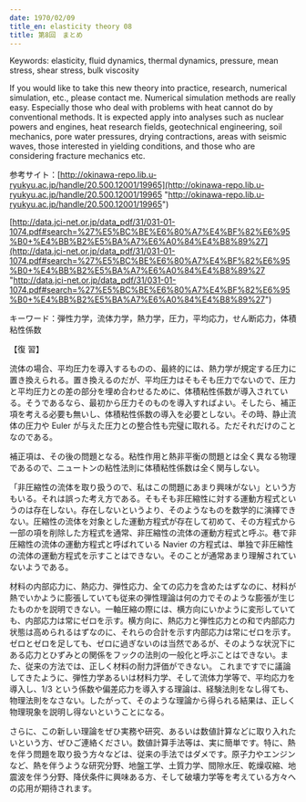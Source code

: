 ```yaml
---
date: 1970/02/09
title_en: elasticity theory 08
title: 第8回　まとめ
---
```


Keywords: elasticity, fluid dynamics, thermal dynamics, pressure, mean stress, shear stress, bulk viscosity

If you would like to take this new theory into practice, research, numerical simulation, etc., please contact me. Numerical simulation methods are really easy. Especially those who deal with problems with heat cannot do by conventional methods. It is expected apply into analyses such as nuclear powers and engines, heat research fields, geotechnical engineering, soil mechanics, pore water pressures, drying contractions, areas with seismic waves, those interested in yielding conditions, and those who are considering fracture mechanics etc.

参考サイト：[http://okinawa-repo.lib.u-ryukyu.ac.jp/handle/20.500.12001/19965](http://okinawa-repo.lib.u-ryukyu.ac.jp/handle/20.500.12001/19965 "http://okinawa-repo.lib.u-ryukyu.ac.jp/handle/20.500.12001/19965")

[http://data.jci-net.or.jp/data_pdf/31/031-01-1074.pdf#search=%27%E5%BC%BE%E6%80%A7%E4%BF%82%E6%95%B0+%E4%BB%B2%E5%BA%A7%E6%A0%84%E4%B8%89%27](http://data.jci-net.or.jp/data_pdf/31/031-01-1074.pdf#search=%27%E5%BC%BE%E6%80%A7%E4%BF%82%E6%95%B0+%E4%BB%B2%E5%BA%A7%E6%A0%84%E4%B8%89%27 "http://data.jci-net.or.jp/data_pdf/31/031-01-1074.pdf#search=%27%E5%BC%BE%E6%80%A7%E4%BF%82%E6%95%B0+%E4%BB%B2%E5%BA%A7%E6%A0%84%E4%B8%89%27")

キーワード：弾性力学，流体力学，熱力学，圧力，平均応力，せん断応力，体積粘性係数

【復 習】

流体の場合、平均圧力を導入するものの、最終的には、熱力学が規定する圧力に置き換えられる。置き換えるのだが、平均圧力はそもそも圧力でないので、圧力と平均圧力との差の部分を埋め合わせるために、体積粘性係数が導入されている。そうであるなら、最初から圧力そのものを導入すればよい。そしたら、補正項を考える必要も無いし、体積粘性係数の導入を必要としない。その時、静止流体の圧力や Euler が与えた圧力との整合性も完璧に取れる。ただそれだけのことなのである。

補正項は、その後の問題となる。粘性作用と熱非平衡の問題とは全く異なる物理であるので、ニュートンの粘性法則に体積粘性係数は全く関与しない。

「非圧縮性の流体を取り扱うので、私はこの問題にあまり興味がない」という方もいる。それは誤った考え方である。そもそも非圧縮性に対する運動方程式というのは存在しない。存在しないというより、そのようなものを数学的に演繹できない。圧縮性の流体を対象とした運動方程式が存在して初めて、その方程式から一部の項を削除した方程式を通常、非圧縮性の流体の運動方程式と呼ぶ。巷で非圧縮性の流体の運動方程式と呼ばれている Navier の方程式は、単独で非圧縮性の流体の運動方程式を示すことはできない。そのことが通常あまり理解されていないようである。

材料の内部応力に、熱応力、弾性応力、全ての応力を含めたはずなのに、材料が熱でいかように膨張していても従来の弾性理論は何の力でそのような膨張が生じたものかを説明できない。一軸圧縮の際には、横方向にいかように変形していても、内部応力は常にゼロを示す。横方向に、熱応力と弾性応力との和で内部応力状態は高められるはずなのに、それらの合計を示す内部応力は常にゼロを示す。ゼロとゼロを足しても、ゼロに過ぎないのは当然であるが、そのような状況下にある応力とひずみとの関係をフックの法則の一般化と呼ぶことはできない。また、従来の方法では、正しく材料の耐力評価ができない。
これまですでに議論してきたように、弾性力学あるいは材料力学、そして流体力学等で、平均応力を導入し、1/3 という係数や偏差応力を導入する理論は、経験法則をなし得ても、物理法則をなさない。したがって、そのような理論から得られる結果は、正しく物理現象を説明し得ないということになる。

さらに、この新しい理論をぜひ実務や研究、あるいは数値計算などに取り入れたいという方、ぜひご連絡ください。数値計算手法等は、実に簡単です。特に、熱を伴う問題を取り扱う方々などは、従来の手法ではダメです。原子力やエンジンなど、熱を伴うような研究分野、地盤工学、土質力学、間隙水圧、乾燥収縮、地震波を伴う分野、降伏条件に興味ある方、そして破壊力学等を考えている方々への応用が期待されます。
